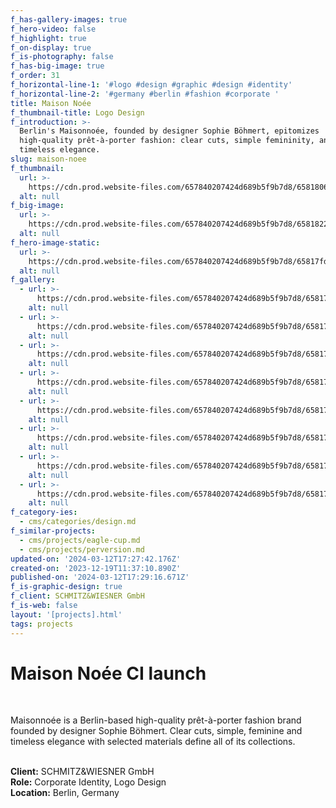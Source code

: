 ```yaml
---
f_has-gallery-images: true
f_hero-video: false
f_highlight: true
f_on-display: true
f_is-photography: false
f_has-big-image: true
f_order: 31
f_horizontal-line-1: '#logo #design #graphic #design #identity'
f_horizontal-line-2: '#germany #berlin #fashion #corporate '
title: Maison Noée
f_thumbnail-title: Logo Design
f_introduction: >-
  Berlin's Maisonnoée, founded by designer Sophie Böhmert, epitomizes
  high-quality prêt-à-porter fashion: clear cuts, simple femininity, and
  timeless elegance.
slug: maison-noee
f_thumbnail:
  url: >-
    https://cdn.prod.website-files.com/657840207424d689b5f9b7d8/658180616a28387a2321407c_thumbnail.avif
  alt: null
f_big-image:
  url: >-
    https://cdn.prod.website-files.com/657840207424d689b5f9b7d8/6581822b464f05ecb9eb9b0e_image.svg
  alt: null
f_hero-image-static:
  url: >-
    https://cdn.prod.website-files.com/657840207424d689b5f9b7d8/65817fd410027173fab00b5c_img_maisonnoee_06.svg
  alt: null
f_gallery:
  - url: >-
      https://cdn.prod.website-files.com/657840207424d689b5f9b7d8/65817fd27c74b957e782667f_img_maisonnoee_03.avif
    alt: null
  - url: >-
      https://cdn.prod.website-files.com/657840207424d689b5f9b7d8/65817fd3555f4fef9cba0f30_img_maisonnoee_04.svg
    alt: null
  - url: >-
      https://cdn.prod.website-files.com/657840207424d689b5f9b7d8/65817fd5d24d7e8627190d01_img_maisonnoee_02.gif
    alt: null
  - url: >-
      https://cdn.prod.website-files.com/657840207424d689b5f9b7d8/65817fd30201cdf8b86e8441_img_maisonnoee_08.svg
    alt: null
  - url: >-
      https://cdn.prod.website-files.com/657840207424d689b5f9b7d8/65817fd3926de9e066e6a8f7_img_maisonnoee_07.avif
    alt: null
  - url: >-
      https://cdn.prod.website-files.com/657840207424d689b5f9b7d8/65817fd3565d7ba6e090c604_img_maisonnoee_09.avif
    alt: null
  - url: >-
      https://cdn.prod.website-files.com/657840207424d689b5f9b7d8/65817fd32144d45074e8a85c_img_maisonnoee_05.svg
    alt: null
  - url: >-
      https://cdn.prod.website-files.com/657840207424d689b5f9b7d8/65817fd391e45d0bbae1e613_img_maisonnoee_11.avif
    alt: null
f_category-ies:
  - cms/categories/design.md
f_similar-projects:
  - cms/projects/eagle-cup.md
  - cms/projects/perversion.md
updated-on: '2024-03-12T17:27:42.176Z'
created-on: '2023-12-19T11:37:10.890Z'
published-on: '2024-03-12T17:29:16.671Z'
f_is-graphic-design: true
f_client: SCHMITZ&WIESNER GmbH
f_is-web: false
layout: '[projects].html'
tags: projects
---
```


Maison Noée CI launch
=====================

‍

Maisonnoée is a Berlin-based high-quality prêt-à-porter fashion brand founded by designer Sophie Böhmert. Clear cuts, simple, feminine and timeless elegance with selected materials define all of its collections.

‍  
**Client:** SCHMITZ&WIESNER GmbH  
**Role:** Corporate Identity, Logo Design  
**Location:** Berlin, Germany

